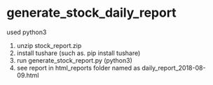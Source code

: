 # generate_stock_daily_report
used python3
1. unzip stock_report.zip
2. install tushare (such as. pip install tushare)
3. run generate_stock_report.py (python3)
4. see report in html_reports folder named as daily_report_2018-08-09.html
